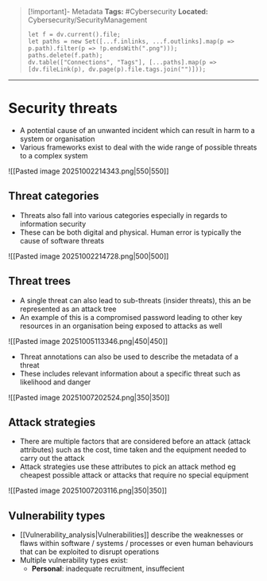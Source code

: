 > [!important]- Metadata
> **Tags:** #Cybersecurity 
> **Located:** Cybersecurity/SecurityManagement
> ```dataviewjs
> let f = dv.current().file;
> let paths = new Set([...f.inlinks, ...f.outlinks].map(p => p.path).filter(p => !p.endsWith(".png")));
> paths.delete(f.path);
> dv.table(["Connections", "Tags"], [...paths].map(p => [dv.fileLink(p), dv.page(p).file.tags.join("")]));
> ```

___
# Security threats
- A potential cause of an unwanted incident which can result in harm to a system or organisation
- Various frameworks exist to deal with the wide range of possible threats to a complex system

![[Pasted image 20251002214343.png|550|550]]
## Threat categories
- Threats also fall into various categories especially in regards to information security 
- These can be both digital and physical. Human error is typically the cause of software threats

![[Pasted image 20251002214728.png|500|500]]


## Threat trees
- A single threat can also lead to sub-threats (insider threats), this an be represented as an attack tree 
- An example of this is a compromised password leading to other key resources in an organisation being exposed to attacks as well


![[Pasted image 20251005113346.png|450|450]]

- Threat annotations can also be used to describe the metadata of a threat 
- These includes relevant information about a specific threat such as likelihood and danger

![[Pasted image 20251007202524.png|350|350]]

## Attack strategies
- There are multiple factors that are considered before an attack (attack attributes) such as the cost, time taken and the equipment needed to carry out the attack
- Attack strategies use these attributes to pick an attack method eg cheapest possible attack or attacks that require no special equipment

![[Pasted image 20251007203116.png|350|350]]


## Vulnerability types
- [[Vulnerability_analysis|Vulnerabilities]] describe the weaknesses or flaws within software / systems / processes or even human behaviours that can be exploited to disrupt operations
- Multiple vulnerability types exist:
	- **Personal**: inadequate recruitment, insuffecient   
